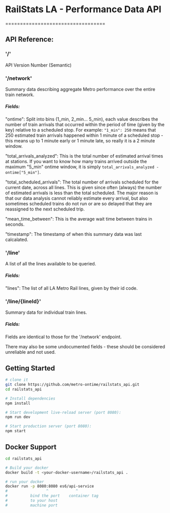 # RailStats LA - Performance Data API
==================================

## API Reference:

### '/'
API Version Number (Semantic)

### '/network'
Summary data describing aggregate Metro performance over the entire train network.
##### Fields:
"ontime": Split into bins (1_min, 2_min... 5_min), each value describes the number of train arrivals that occurred within the period of time (given by the key) relative to a scheduled stop. For example: `"1_min": 250` means that 250 estimated train arrivals happened within 1 minute of a scheduled stop - this means up to 1 minute early or 1 minute late, so really it is a 2 minute window.

"total_arrivals_analyzed": This is the total number of estimated arrival times at stations. If you want to know how many trains arrived outside the maximum "5_min" ontime window, it is simply `total_arrivals_analyzed - ontime["5_min"]`.

"total_scheduled_arrivals": The total number of arrivals scheduled for the current date, across all lines. This is given since often (always) the number of estimated arrivals is less than the total scheduled. The major reason is that our data analysis cannot reliably estimate every arrival, but also sometimes scheduled trains do not run or are so delayed that they are reassigned to the next scheduled trip.

"mean_time_between": This is the average wait time between trains in seconds.

"timestamp": The timestamp of when this summary data was last calcalated.

### '/line'
A list of all the lines available to be queried.
##### Fields:
"lines": The list of all LA Metro Rail lines, given by their id code.

### '/line/{lineId}'
Summary data for individual train lines.
##### Fields:
Fields are identical to those for the '/network' endpoint.

There may also be some undocumented fields - these should be considered unreliable and not used.

Getting Started
---------------

```sh
# clone it
git clone https://github.com/metro-ontime/railstats_api.git
cd railstats_api

# Install dependencies
npm install

# Start development live-reload server (port 8080):
npm run dev

# Start production server (port 8080):
npm start
```
Docker Support
------
```sh
cd railstats_api

# Build your docker
docker build -t <your-docker-username>/railstats_api .

# run your docker
docker run -p 8080:8080 es6/api-service
#                 ^            ^
#          bind the port    container tag
#          to your host
#          machine port   

```

